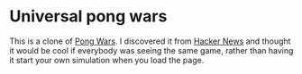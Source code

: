Universal pong wars
===================

This is a clone of [Pong Wars](https://pong-wars.koenvangilst.nl/). I discovered it from [Hacker News](https://news.ycombinator.com/item?id=39159418) and thought it would be cool if everybody was seeing the same game, rather than having it start your own simulation when you load the page.
